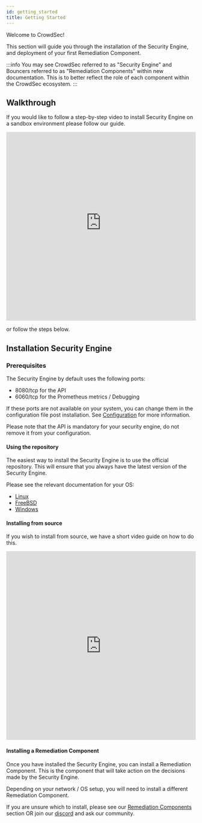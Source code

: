 ```yaml
---
id: getting_started
title: Getting Started
---
```


Welcome to CrowdSec!

This section will guide you through the installation of the Security Engine, and deployment of your first Remediation Component.

:::info
You may see CrowdSec referred to as "Security Engine" and Bouncers referred to as "Remediation Components" within new documentation. This is to better reflect the role of each component within the CrowdSec ecosystem.
:::

## Walkthrough

If you would like to follow a step-by-step video to install Security Engine on a sandbox environment please follow our guide.

<iframe width="100%" height="500" src="https://www.youtube-nocookie.com/embed/yxbimVtd2nw?controls=1" title="YouTube video player" frameborder="0" allow="accelerometer; autoplay; clipboard-write; encrypted-media; gyroscope; picture-in-picture; web-share" allowfullscreen></iframe>

or follow the steps below.

## Installation Security Engine

### Prerequisites

The Security Engine by default uses the following ports:
  - 8080/tcp for the API
  - 6060/tcp for the Prometheus metrics / Debugging

If these ports are not available on your system, you can change them in the configuration file post installation. See [Configuration](/docs/configuration.md) for more information.

Please note that the API is mandatory for your security engine, do not remove it from your configuration.

#### Using the repository

The easiest way to install  the Security Engine is to use the official repository. This will ensure that you always have the latest version of the Security Engine.

Please see the relevant documentation for your OS:
- [Linux](/getting_started/install.mdx)
- [FreeBSD](/getting_started/install_freebsd.md)
- [Windows](/getting_started/getting_started_on_windows.md)

#### Installing from source

If you wish to install from source, we have a short video guide on how to do this.

<iframe width="100%" height="500" src="https://www.youtube.com/embed/-1xxkwQyI2M" title="YouTube video player" frameborder="0" allow="accelerometer; autoplay; clipboard-write; encrypted-media; gyroscope; picture-in-picture; web-share" allowfullscreen></iframe>

#### Installing a Remediation Component

Once you have installed the Security Engine, you can install a Remediation Component. This is the component that will take action on the decisions made by the Security Engine.

Depending on your network / OS setup, you will need to install a different Remediation Component.

If you are unsure which to install, please see our [Remediation Components](/bouncers/intro.md) section OR join our [discord](https://discord.gg/crowdsec) and ask our community.
